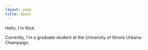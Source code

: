 ```yaml
---
layout: page
title: About
---
```


Hello, I'm Nick.

Currently, I'm a graduate student at the University of Illinois Urbana-Champaign.